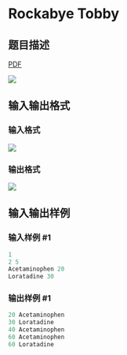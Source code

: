 # Rockabye Tobby

## 题目描述

[problemUrl]: https://uva.onlinejudge.org/index.php?option=com_onlinejudge&Itemid=8&category=871&page=show_problem&problem=5101

[PDF](https://uva.onlinejudge.org/external/131/p13190.pdf)

![](https://cdn.luogu.com.cn/upload/vjudge_pic/UVA13190/ddf1e30f505321bbb74b637c469c6c04e047c641.png)

## 输入输出格式

### 输入格式

![](https://cdn.luogu.com.cn/upload/vjudge_pic/UVA13190/3180ee4239c3e6edfaff002210aa9b21149fac57.png)

### 输出格式

![](https://cdn.luogu.com.cn/upload/vjudge_pic/UVA13190/4da6d068ce0d2b16e82f50764edf8e469254e816.png)

## 输入输出样例

### 输入样例 #1

```cpp
1
2 5
Acetaminophen 20
Loratadine 30
```


### 输出样例 #1

```cpp
20 Acetaminophen
30 Loratadine
40 Acetaminophen
60 Acetaminophen
60 Loratadine
```


